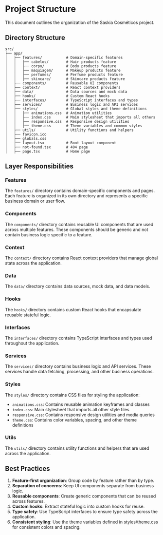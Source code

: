 # Project Structure

This document outlines the organization of the Saskia Cosméticos project.

## Directory Structure

```
src/
├── app/
│   ├── features/           # Domain-specific features
│   │   ├── cabelos/        # Hair products feature
│   │   ├── corpo/          # Body products feature
│   │   ├── maquiagem/      # Makeup products feature
│   │   ├── perfumes/       # Perfume products feature
│   │   ├── skincare/       # Skincare products feature
│   ├── components/         # Reusable UI components
│   ├── context/            # React context providers
│   ├── data/               # Data sources and mock data
│   ├── hooks/              # Custom React hooks
│   ├── interfaces/         # TypeScript interfaces and types
│   ├── services/           # Business logic and API services
│   ├── styles/             # Global styles and theme definitions
│   │   ├── animations.css  # Animation utilities
│   │   ├── index.css       # Main stylesheet that imports all others
│   │   ├── responsive.css  # Responsive design utilities
│   │   ├── theme.css       # Theme variables and common styles
│   ├── utils/              # Utility functions and helpers
│   ├── favicon.ico
│   ├── globals.css
│   ├── layout.tsx          # Root layout component
│   ├── not-found.tsx       # 404 page
│   ├── page.tsx            # Home page
```

## Layer Responsibilities

### Features

The `features/` directory contains domain-specific components and pages. Each feature is organized in its own directory and represents a specific business domain or user flow.

### Components

The `components/` directory contains reusable UI components that are used across multiple features. These components should be generic and not contain business logic specific to a feature.

### Context

The `context/` directory contains React context providers that manage global state across the application.

### Data

The `data/` directory contains data sources, mock data, and data models.

### Hooks

The `hooks/` directory contains custom React hooks that encapsulate reusable stateful logic.

### Interfaces

The `interfaces/` directory contains TypeScript interfaces and types used throughout the application.

### Services

The `services/` directory contains business logic and API services. These services handle data fetching, processing, and other business operations.

### Styles

The `styles/` directory contains CSS files for styling the application:
- `animations.css`: Contains reusable animation keyframes and classes
- `index.css`: Main stylesheet that imports all other style files
- `responsive.css`: Contains responsive design utilities and media queries
- `theme.css`: Contains color variables, spacing, and other theme definitions

### Utils

The `utils/` directory contains utility functions and helpers that are used across the application.

## Best Practices

1. **Feature-first organization**: Group code by feature rather than by type.
2. **Separation of concerns**: Keep UI components separate from business logic.
3. **Reusable components**: Create generic components that can be reused across features.
4. **Custom hooks**: Extract stateful logic into custom hooks for reuse.
5. **Type safety**: Use TypeScript interfaces to ensure type safety across the application.
6. **Consistent styling**: Use the theme variables defined in styles/theme.css for consistent colors and spacing. 